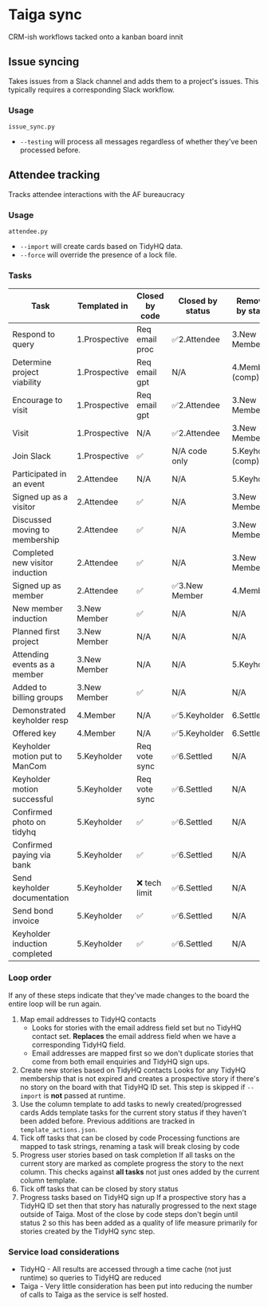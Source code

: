 # Taiga sync

CRM-ish workflows tacked onto a kanban board innit

## Issue syncing

Takes issues from a Slack channel and adds them to a project's issues. This typically requires a corresponding Slack workflow.

### Usage

`issue_sync.py`

* `--testing` will process all messages regardless of whether they've been processed before.

## Attendee tracking

Tracks attendee interactions with the AF bureaucracy 

### Usage

`attendee.py`

* `--import` will create cards based on TidyHQ data.
* `--force` will override the presence of a lock file.

### Tasks

| Task                            | Templated in  | Closed by code | Closed by status   | Removed by status  |
| ------------------------------- | ------------- | -------------- | ------------------ | ------------------ |
| Respond to query                | 1.Prospective | Req email proc | ✅2.Attendee       | 3.New Member       |
| Determine project viability     | 1.Prospective | Req email gpt  | N/A                | 4.Member (comp)    |
| Encourage to visit              | 1.Prospective | Req email gpt  | ✅2.Attendee       | 3.New Member       |
| Visit                           | 1.Prospective | N/A            | ✅2.Attendee       | 3.New Member       |
| Join Slack                      | 1.Prospective | ✅            | N/A code only       | 5.Keyholder (comp) |
| Participated in an event        | 2.Attendee    | N/A            | N/A                | 5.Keyholder        |
| Signed up as a visitor          | 2.Attendee    | ✅            | N/A                 | 3.New Member       |
| Discussed moving to membership  | 2.Attendee    | ✅            | N/A                 | 3.New Member       |
| Completed new visitor induction | 2.Attendee    | ✅            | N/A                | 3.New Member       |
| Signed up as member             | 2.Attendee    | ✅            | ✅3.New Member     | 4.Member           |
| New member induction            | 3.New Member  | ✅            | N/A                 | N/A                |
| Planned first project           | 3.New Member  | N/A            | N/A                | N/A                |
| Attending events as a member    | 3.New Member  | N/A            | N/A                | 5.Keyholder        |
| Added to billing groups         | 3.New Member  | ✅            | N/A                 | N/A                |
| Demonstrated keyholder resp     | 4.Member      | N/A            | ✅5.Keyholder      | 6.Settled          |
| Offered key                     | 4.Member      | N/A            | ✅5.Keyholder      | 6.Settled          |
| Keyholder motion put to ManCom  | 5.Keyholder   | Req vote sync  | ✅6.Settled        | N/A                |
| Keyholder motion successful     | 5.Keyholder   | Req vote sync  | ✅6.Settled        | N/A                |
| Confirmed photo on tidyhq       | 5.Keyholder   | ✅            | ✅6.Settled        | N/A                |
| Confirmed paying via bank       | 5.Keyholder   | ✅            | ✅6.Settled        | N/A                |
| Send keyholder documentation    | 5.Keyholder   | ❌ tech limit | ✅6.Settled        | N/A                |
| Send bond invoice               | 5.Keyholder   | ✅            | ✅6.Settled        | N/A                |
| Keyholder induction completed   | 5.Keyholder   | ✅            | ✅6.Settled        | N/A                |

### Loop order

If any of these steps indicate that they've made changes to the board the entire loop will be run again.

1. Map email addresses to TidyHQ contacts
   * Looks for stories with the email address field set but no TidyHQ contact set. **Replaces** the email address field when we have a corresponding TidyHQ field.
   * Email addresses are mapped first so we don't duplicate stories that come from both email enquiries and TidyHQ sign ups.
1. Create new stories based on TidyHQ contacts
   Looks for any TidyHQ membership that is not expired and creates a prospective story if there's no story on the board with that TidyHQ ID set.
   This step is skipped if `--import` is **not** passed at runtime.
1. Use the column template to add tasks to newly created/progressed cards
   Adds template tasks for the current story status if they haven't been added before. Previous additions are tracked in `template_actions.json`.
1. Tick off tasks that can be closed by code
   Processing functions are mapped to task strings, renaming a task will break closing by code
1. Progress user stories based on task completion
   If all tasks on the current story are marked as complete progress the story to the next column. This checks against **all tasks** not just ones added by the current column template.
1. Tick off tasks that can be closed by story status
1. Progress tasks based on TidyHQ sign up
   If a prospective story has a TidyHQ ID set then that story has naturally progressed to the next stage outside of Taiga. Most of the close by code steps don't begin until status 2 so this has been added as a quality of life measure primarily for stories created by the TidyHQ sync step.

### Service load considerations

* TidyHQ - All results are accessed through a time cache (not just runtime) so queries to TidyHQ are reduced
* Taiga - Very little consideration has been put into reducing the number of calls to Taiga as the service is self hosted.

